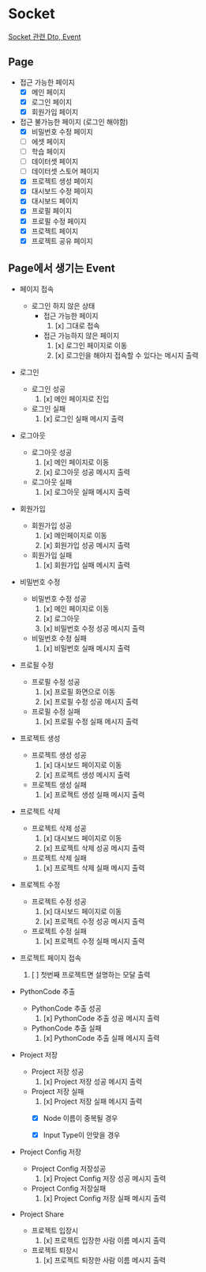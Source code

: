 # Socket

[ Socket 관련 Dto, Event ](https://github.com/Stonebridge-soma12/otherFronts/tree/feat/src/core/Socket)

## Page

- 접근 가능한 페이지
  - [x] 메인 페이지
  - [x] 로그인 페이지
  - [x] 회원가입 페이지

- 접근 불가능한 페이지 (로그인 해야함)
  - [x] 비밀번호 수정 페이지
  - [ ] 에셋 페이지
  - [ ] 학습 페이지
  - [ ] 데이터셋 페이지
  - [ ] 데이터셋 스토어 페이지
  - [x] 프로젝트 생성 페이지
  - [x] 대시보드 수정 페이지
  - [x] 대시보드 페이지
  - [x] 프로필 페이지
  - [x] 프로필 수정 페이지
  - [x] 프로젝트 페이지
  - [x] 프로젝트 공유 페이지

## Page에서 생기는 Event

- 페이지 접속
  - 로그인 하지 않은 상태
    - 접근 가능한 페이지
      1. [x] 그대로 접속
    - 접근 가능하지 않은 페이지
      1. [x] 로그인 페이지로 이동
      2. [x] 로그인을 해야지 접속할 수 있다는 메시지 출력

- 로그인
  - 로그인 성공
    1. [x] 메인 페이지로 진입
  - 로그인 실패
    1. [x] 로그인 실패 메시지 출력

- 로그아웃
  - 로그아웃 성공
    1. [x] 메인 페이지로 이동
    2. [x] 로그아웃 성공 메시지 출력
  - 로그아웃 실패
    1. [x] 로그아웃 실패 메시지 출력

- 회원가입
  - 회원가입 성공
    1. [x] 메인페이지로 이동
    2. [x] 회원가입 성공 메시지 출력
  - 회원가입 실패
    1. [x] 회원가입 실패 메시지 출력

- 비밀번호 수정
  - 비밀번호 수정 성공
    1. [x] 메인 페이지로 이동
    2. [x] 로그아웃
    3. [x] 비밀번호 수정 성공 메시지 출력
  - 비밀번호 수정 실패
    1. [x] 비밀번호 실패 메시지 출력

- 프로필 수정
  - 프로필 수정 성공
    1. [x] 프로필 화면으로 이동
    2. [x] 프로필 수정 성공 메시지 출력
  - 프로필 수정 실패
    1. [x] 프로필 수정 실패 메시지 출력

- 프로젝트 생성
  - 프로젝트 생성 성공
    1. [x] 대시보드 페이지로 이동
    2. [x] 프로젝트 생성 메시지 출력
  - 프로젝트 생성 실패
    1. [x] 프로젝트 생성 실패 메시지 출력

- 프로젝트 삭제
  - 프로젝트 삭제 성공
    1. [x] 대시보드 페이지로 이동
    2. [x] 프로젝트 삭제 성공 메시지 출력
  - 프로젝트 삭제 실패
    1. [x] 프로젝트 삭제 실패 메시지 출력

- 프로젝트 수정
  - 프로젝트 수정 성공
    1. [x] 대시보드 페이지로 이동
    2. [x] 프로젝트 수정 성공 메시지 출력
  - 프로젝트 수정 실패
    1. [x] 프로젝트 수정 실패 메시지 출력

- 프로젝트 페이지 접속
  1. [ ] 첫번째 프로젝트면 설명하는 모달 출력

- PythonCode 추출
  - PythonCode 추출 성공
    1. [x] PythonCode 추출 성공 메시지 출력
  - PythonCode 추출 실패
    1. [x] PythonCode 추출 실패 메시지 출력

- Project 저장
  - Project 저장 성공
    1. [x] Project 저장 성공 메시지 출력
  - Project 저장 실패
    1. [x] Project 저장 실패 메시지 출력
      - [x] Node 이름이 중복될 경우
      - [x] Input Type이 안맞을 경우


- Project Config 저장
  - Project Config 저장성공
    1. [x] Project Config 저장 성공 메시지 출력
  - Project Config 저장실패
    1. [x] Project Config 저장 실패 메시지 출력

- Project Share
  - 프로젝트 입장시
    1. [x] 프로젝트 입장한 사람 이름 메시지 출력
  - 프로젝트 퇴장시
    1. [x] 프로젝트 퇴장한 사람 이름 메시지 출력
